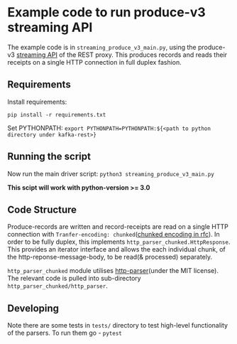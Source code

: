 # Example code to run produce-v3 streaming API

The example code is in `streaming_produce_v3_main.py`, using the produce-v3 [streaming API](https://github.com/confluentinc/kafka-rest/blob/8fb324845b5a7bd48aba24cd6dfd6136534a0588/api/v3/openapi.yaml#L1416) of the REST proxy. This produces records and reads their receipts on a single HTTP connection in full duplex fashion.

## Requirements

Install requirements:

`pip install -r requirements.txt`

Set PYTHONPATH:
`export PYTHONPATH=PYTHONPATH:${<path to python directory under kafka-rest>}`

## Running the script

Now run the main driver script:
`python3 streaming_produce_v3_main.py`

**This scipt will work with python-version >= 3.0**

## Code Structure

Produce-records are written and record-receipts are read on a single HTTP connection with `Tranfer-encoding: chunked`([chunked encoding in rfc](https://datatracker.ietf.org/doc/html/rfc2616#section-3.6.1)). In order to be fully duplex, this implements `http_parser_chunked.HttpResponse`. This provides an iterator interface and allows the each individual chunk, of the http-reponse-message-body, to be read(& processed) separately.

`http_parser_chunked` module utilises [http-parser](https://github.com/benoitc/http-parser/tree/master)(under the MIT license). The relevant code is pulled into sub-directory `http_parser_chunked/http_parser`.

## Developing

Note there are some tests in `tests/` directory to test high-level functionality of the parsers. To run them go -
`pytest`